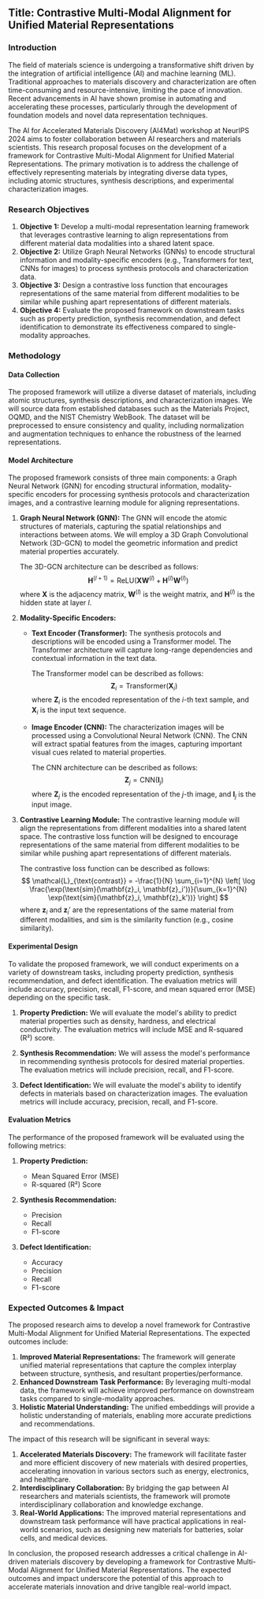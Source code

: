 ## Title: Contrastive Multi-Modal Alignment for Unified Material Representations

### Introduction

The field of materials science is undergoing a transformative shift driven by the integration of artificial intelligence (AI) and machine learning (ML). Traditional approaches to materials discovery and characterization are often time-consuming and resource-intensive, limiting the pace of innovation. Recent advancements in AI have shown promise in automating and accelerating these processes, particularly through the development of foundation models and novel data representation techniques.

The AI for Accelerated Materials Discovery (AI4Mat) workshop at NeurIPS 2024 aims to foster collaboration between AI researchers and materials scientists. This research proposal focuses on the development of a framework for Contrastive Multi-Modal Alignment for Unified Material Representations. The primary motivation is to address the challenge of effectively representing materials by integrating diverse data types, including atomic structures, synthesis descriptions, and experimental characterization images.

### Research Objectives

1. **Objective 1:** Develop a multi-modal representation learning framework that leverages contrastive learning to align representations from different material data modalities into a shared latent space.
2. **Objective 2:** Utilize Graph Neural Networks (GNNs) to encode structural information and modality-specific encoders (e.g., Transformers for text, CNNs for images) to process synthesis protocols and characterization data.
3. **Objective 3:** Design a contrastive loss function that encourages representations of the same material from different modalities to be similar while pushing apart representations of different materials.
4. **Objective 4:** Evaluate the proposed framework on downstream tasks such as property prediction, synthesis recommendation, and defect identification to demonstrate its effectiveness compared to single-modality approaches.

### Methodology

#### Data Collection

The proposed framework will utilize a diverse dataset of materials, including atomic structures, synthesis descriptions, and characterization images. We will source data from established databases such as the Materials Project, OQMD, and the NIST Chemistry WebBook. The dataset will be preprocessed to ensure consistency and quality, including normalization and augmentation techniques to enhance the robustness of the learned representations.

#### Model Architecture

The proposed framework consists of three main components: a Graph Neural Network (GNN) for encoding structural information, modality-specific encoders for processing synthesis protocols and characterization images, and a contrastive learning module for aligning representations.

1. **Graph Neural Network (GNN):** The GNN will encode the atomic structures of materials, capturing the spatial relationships and interactions between atoms. We will employ a 3D Graph Convolutional Network (3D-GCN) to model the geometric information and predict material properties accurately.

   The 3D-GCN architecture can be described as follows:
   $$
   \mathbf{H}^{(l+1)} = \text{ReLU}(\mathbf{X} \mathbf{W}^{(l)} + \mathbf{H}^{(l)} \mathbf{W}^{(l)})
   $$
   where $\mathbf{X}$ is the adjacency matrix, $\mathbf{W}^{(l)}$ is the weight matrix, and $\mathbf{H}^{(l)}$ is the hidden state at layer $l$.

2. **Modality-Specific Encoders:**
   - **Text Encoder (Transformer):** The synthesis protocols and descriptions will be encoded using a Transformer model. The Transformer architecture will capture long-range dependencies and contextual information in the text data.

     The Transformer model can be described as follows:
     $$
     \mathbf{Z}_i = \text{Transformer}(\mathbf{X}_i)
     $$
     where $\mathbf{Z}_i$ is the encoded representation of the $i$-th text sample, and $\mathbf{X}_i$ is the input text sequence.

   - **Image Encoder (CNN):** The characterization images will be processed using a Convolutional Neural Network (CNN). The CNN will extract spatial features from the images, capturing important visual cues related to material properties.

     The CNN architecture can be described as follows:
     $$
     \mathbf{Z}_j = \text{CNN}(\mathbf{I}_j)
     $$
     where $\mathbf{Z}_j$ is the encoded representation of the $j$-th image, and $\mathbf{I}_j$ is the input image.

3. **Contrastive Learning Module:**
   The contrastive learning module will align the representations from different modalities into a shared latent space. The contrastive loss function will be designed to encourage representations of the same material from different modalities to be similar while pushing apart representations of different materials.

   The contrastive loss function can be described as follows:
   $$
   \mathcal{L}_{\text{contrast}} = -\frac{1}{N} \sum_{i=1}^{N} \left[ \log \frac{\exp(\text{sim}(\mathbf{z}_i, \mathbf{z}_i'))}{\sum_{k=1}^{N} \exp(\text{sim}(\mathbf{z}_i, \mathbf{z}_k'))} \right]
   $$
   where $\mathbf{z}_i$ and $\mathbf{z}_i'$ are the representations of the same material from different modalities, and $\text{sim}$ is the similarity function (e.g., cosine similarity).

#### Experimental Design

To validate the proposed framework, we will conduct experiments on a variety of downstream tasks, including property prediction, synthesis recommendation, and defect identification. The evaluation metrics will include accuracy, precision, recall, F1-score, and mean squared error (MSE) depending on the specific task.

1. **Property Prediction:** We will evaluate the model's ability to predict material properties such as density, hardness, and electrical conductivity. The evaluation metrics will include MSE and R-squared (R²) score.

2. **Synthesis Recommendation:** We will assess the model's performance in recommending synthesis protocols for desired material properties. The evaluation metrics will include precision, recall, and F1-score.

3. **Defect Identification:** We will evaluate the model's ability to identify defects in materials based on characterization images. The evaluation metrics will include accuracy, precision, recall, and F1-score.

#### Evaluation Metrics

The performance of the proposed framework will be evaluated using the following metrics:

1. **Property Prediction:**
   - Mean Squared Error (MSE)
   - R-squared (R²) Score

2. **Synthesis Recommendation:**
   - Precision
   - Recall
   - F1-score

3. **Defect Identification:**
   - Accuracy
   - Precision
   - Recall
   - F1-score

### Expected Outcomes & Impact

The proposed research aims to develop a novel framework for Contrastive Multi-Modal Alignment for Unified Material Representations. The expected outcomes include:

1. **Improved Material Representations:** The framework will generate unified material representations that capture the complex interplay between structure, synthesis, and resultant properties/performance.
2. **Enhanced Downstream Task Performance:** By leveraging multi-modal data, the framework will achieve improved performance on downstream tasks compared to single-modality approaches.
3. **Holistic Material Understanding:** The unified embeddings will provide a holistic understanding of materials, enabling more accurate predictions and recommendations.

The impact of this research will be significant in several ways:

1. **Accelerated Materials Discovery:** The framework will facilitate faster and more efficient discovery of new materials with desired properties, accelerating innovation in various sectors such as energy, electronics, and healthcare.
2. **Interdisciplinary Collaboration:** By bridging the gap between AI researchers and materials scientists, the framework will promote interdisciplinary collaboration and knowledge exchange.
3. **Real-World Applications:** The improved material representations and downstream task performance will have practical applications in real-world scenarios, such as designing new materials for batteries, solar cells, and medical devices.

In conclusion, the proposed research addresses a critical challenge in AI-driven materials discovery by developing a framework for Contrastive Multi-Modal Alignment for Unified Material Representations. The expected outcomes and impact underscore the potential of this approach to accelerate materials innovation and drive tangible real-world impact.